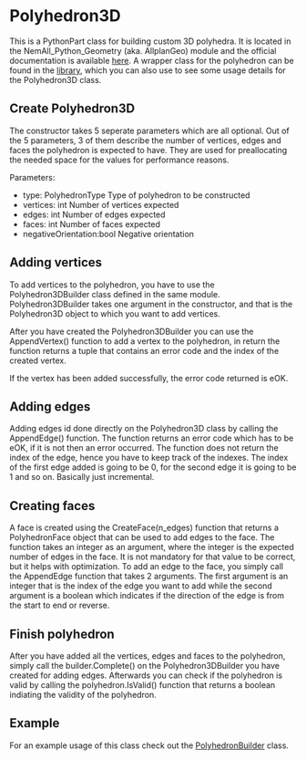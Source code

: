 # Polyhedron3D

This is a PythonPart class for building custom 3D polyhedra. It is located in the NemAll_Python_Geometry (aka. AllplanGeo) 
module and the official documentation is available [here](https://pythonparts.allplan.com/2021-1/2021-1/NemAll_Python_Geometry.html#Polyhedron3D).
A wrapper class for the polyhedron can be found in the [library](../Library/PolyhedronBuilder.py), which you 
can also use to see some usage details for the Polyhedron3D class.

## Create Polyhedron3D

The constructor takes 5 seperate parameters which are all optional.
Out of the 5 parameters, 3 of them describe the number of vertices, edges and faces the polyhedron is expected to have.
They are used for preallocating the needed space for the values for performance reasons.

Parameters:
- type: PolyhedronType 		Type of polyhedron to be constructed
- vertices: int		 		Number of vertices expected
- edges: int		 		Number of edges expected
- faces: int		 		Number of faces expected
- negativeOrientation:bool	Negative orientation

## Adding vertices

To add vertices to the polyhedron, you have to use the Polyhedron3DBuilder class defined in the same module.
Polyhedron3DBuilder takes one argument in the constructor, and that is the Polyhedron3D object to which you want to add vertices.

After you have created the Polyhedron3DBuilder you can use the AppendVertex() function to add a vertex to the polyhedron, 
in return the function returns a tuple that contains an error code and the index of the created vertex.

If the vertex has been added successfully, the error code returned is eOK.

## Adding edges

Adding edges id done directly on the Polyhedron3D class by calling the AppendEdge() function. The function returns an error code
which has to be eOK, if it is not then an error occurred. The function does not return the index of the edge, hence you have to keep
track of the indexes. The index of the first edge added is going to be 0, for the second edge it is going to be 1 and so on. Basically just incremental.

## Creating faces

A face is created using the CreateFace(n_edges) function that returns a PolyhedronFace object that can be used to add edges to the face.
The function takes an integer as an argument, where the integer is the expected number of edges in the face. It is not mandatory for that value to 
be correct, but it helps with optimization. 
To add an edge to the face, you simply call the AppendEdge function that takes 2 arguments. The first argument is an integer that is the index of the edge you want to add
while the second argument is a boolean which indicates if the direction of the edge is from the start to end or reverse.
 
## Finish polyhedron

After you have added all the vertices, edges and faces to the polyhedron, simply call the builder.Complete() on the Polyhedron3DBuilder you have created 
for adding edges. Afterwards you can check if the polyhedron is valid by calling the polyhedron.IsValid() function that returns a boolean indiating the validity of the polyhedron.

## Example

For an example usage of this class check out the [PolyhedronBuilder](../Library/PolyhedronBuilder.py) class.




